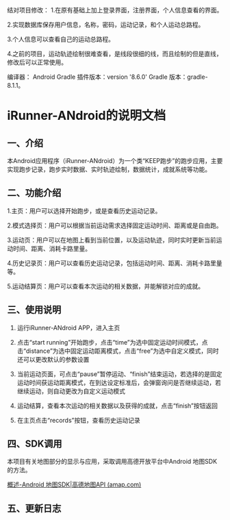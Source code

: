 结对项目修改：
1.在原有基础上加上登录界面，注册界面，个人信息查看的界面。

2.实现数据库保存用户信息，名称，密码，运动记录，和个人运动总路程。

3.个人信息可以查看自己的运动总路程。

4.之前的项目，运动轨迹绘制很难查看，是线段很细的线，而且绘制的但是直线，修改后可以正常使用。

编译器：
Android Gradle 插件版本：version '8.6.0'
Gradle 版本：gradle-8.1.1。




# **iRunner-ANdroid的说明文档**

## **一、介绍**

本Android应用程序（iRunner-ANdroid）为一个类“KEEP跑步”的跑步应用，主要实现跑步记录，跑步实时数据、实时轨迹绘制，数据统计，成就系统等功能。

 

## **二、功能介绍**

1.主页：用户可以选择开始跑步，或是查看历史运动记录。

2.模式选择页：用户可以根据当前运动需求选择固定运动时间、距离或是自由跑。

3.运动页：用户可以在地图上看到当前位置，以及运动轨迹，同时实时更新当前运动时间、距离、消耗卡路里量。

4.历史记录页：用户可以查看历史运动记录，包括运动时间、距离、消耗卡路里量等。

5.运动结算页：用户可以查看本次运动的相关数据，并能解锁对应的成就。

## **三、使用说明**

1. 运行iRunner-ANdroid APP，进入主页


2. 点击“start running”开始跑步，点击“time”为选中固定运动时间模式，点击“distance”为选中固定运动距离模式，点击“free”为选中自定义模式，同时还可以更改默认的参数设置


3. 当前运动页面，可点击“pause”暂停运动、“finish”结束运动，若选择的是固定运动时间获运动距离模式，在到达设定标准后，会弹窗询问是否继续运动，若继续运动，则自动更改为自定义运动模式


4. 运动结算，查看本次运动的相关数据以及获得的成就，点击“finish”按钮返回


5. 在主页点击“records”按钮，查看历史运动记录

## **四、SDK调用**

本项目有关地图部分的显示与应用，采取调用高德开放平台中Android 地图SDK的方法。

[概述-Android 地图SDK|高德地图API (amap.com)](https://lbs.amap.com/api/android-sdk/summary)

## **五、更新日志**



 
